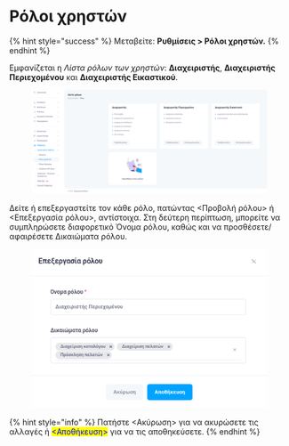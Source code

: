 # Ρόλοι χρηστών

{% hint style="success" %}
Μεταβείτε: **Ρυθμίσεις > Ρόλοι χρηστών.**
{% endhint %}

Εμφανίζεται η _Λίστα ρόλων των χρηστών_: **Διαχειριστής**, **Διαχειριστής Περιεχομένου** και **Διαχειριστής Εικαστικού**.

<figure><img src="../../.gitbook/assets/ScreenHunter 84.png" alt=""><figcaption></figcaption></figure>

Δείτε ή επεξεργαστείτε τον κάθε ρόλο, πατώντας <Προβολή ρόλου> ή <Επεξεργασία ρόλου>, αντίστοιχα. Στη δεύτερη περίπτωση, μπορείτε να συμπληρώσετε διαφορετικό Όνομα ρόλου, καθώς και να προσθέσετε/αφαιρέσετε Δικαιώματα ρόλου.&#x20;

<figure><img src="../../.gitbook/assets/ScreenHunter 81.png" alt=""><figcaption></figcaption></figure>

{% hint style="info" %}
Πατήστε <Ακύρωση> για να ακυρώσετε τις αλλαγές ή <mark style="color:blue;"><Αποθήκευση></mark> για να τις αποθηκεύσετε.
{% endhint %}
